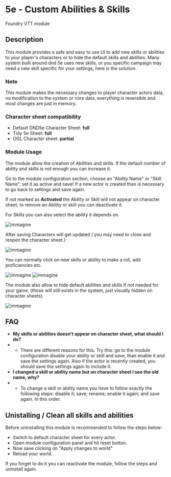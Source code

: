 # 5e - Custom Abilities & Skills
Foundry VTT module

## Description
This module provides a safe and easy to use UI to add new skills or abilities to your player's characters or to hide the default skills and abilities.
Many system built around dnd 5e uses new skills, or you specific campaign may need a new skill specific for your settings, here is the solution.

### Note
This module makes the necessary changes to player character actors data, no modification to the system or core data, everything is reversible and most changes are just in memory.

### Character sheet compatibility
- Default DND5e Character Sheet: **full**
- Tidy 5e Sheet: **full**
- OGL Character sheet: **partial**

### Module Usage

The module allow the creation of Abilities and skills.
If the default number of ability and skills is not enough you can increase it.

Go to the module configuration section, choose an "Ability Name" or "Skill Name", set it as active and save!
If a new actor is created than is necessary to go back to settings and save again.

If not marked as **Activated** the Ability or Skill will not appear on character sheet, to remove an Ability or skill you can deactivate it.

For Skills you can also select the ability it depends on.

![immagine](https://user-images.githubusercontent.com/3662610/172491827-b39cc739-e230-453f-aa87-db7adfe9cf82.png)

After saving Characters will get updated ( you may need to close and reopen the character sheet.)

![immagine](https://user-images.githubusercontent.com/3662610/172493447-940c44b3-64b0-433e-9744-a209c7ae5c74.png)

You can normally click on new skills or ability to make a roll, add proficiencies etc.

![immagine](https://user-images.githubusercontent.com/3662610/172492855-a72e2d48-14c4-44c3-a231-828cf2d52fd9.png)
![immagine](https://user-images.githubusercontent.com/3662610/172492973-74311f35-c354-4dde-8d83-5e33299a9028.png)

The module also allow to hide default abilities and skills if not needed for your game. (those will still exists in the system, just visually hidden on character sheets).

![immagine](https://user-images.githubusercontent.com/3662610/172493191-14db44de-ed53-424d-82a0-879c27be8f96.png)

## FAQ
* **My skills or abilities doesn't appear on character sheet, what should I do?**
* * There are different reasons for this. Try this: go to the module configuration disable your ability or skill and save, than enable it and save the settings again. Also if the actor is recently created, you should save the settings again to include it.
* **I changed a skill or ability name but on character sheet I see the old name, why?**
* * To change a skill or ability name you have to follow exactly the following steps: disable it; save; rename; enable it again; and save again. In this order.


## Unistalling / Clean all skills and abilities
Before uninstalling this module is recommended to follow the steps below:
- Switch to default character sheet for every actor.
- Open module configuration panel and hit reset button.
- Now save clicking on "Apply changes to world"
- Reload your world.

If you forget to do it you can reactivate the module, follow the steps and uninstall again.



